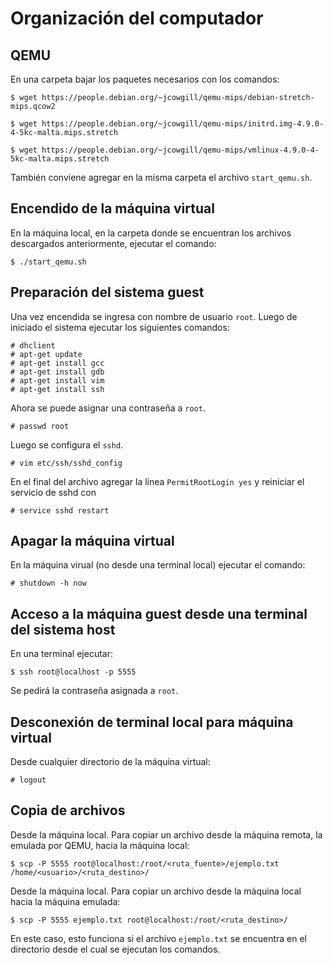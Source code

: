 # Organización del computador

## QEMU

En una carpeta bajar los paquetes necesarios con los comandos:

```
$ wget https://people.debian.org/~jcowgill/qemu-mips/debian-stretch-mips.qcow2
```

```
$ wget https://people.debian.org/~jcowgill/qemu-mips/initrd.img-4.9.0-4-5kc-malta.mips.stretch
```

```
$ wget https://people.debian.org/~jcowgill/qemu-mips/vmlinux-4.9.0-4-5kc-malta.mips.stretch
```

También conviene agregar en la misma carpeta el archivo `start_qemu.sh`.

## Encendido de la máquina virtual

En la máquina local, en la carpeta donde se encuentran los archivos descargados anteriormente, ejecutar el comando:

```
$ ./start_qemu.sh
```

## Preparación del sistema guest

Una vez encendida se ingresa con nombre de usuario `root`. Luego de iniciado el sistema ejecutar los siguientes comandos:

```
# dhclient
# apt-get update
# apt-get install gcc
# apt-get install gdb
# apt-get install vim
# apt-get install ssh
```

Ahora se puede asignar una contraseña a `root`.

```
# passwd root
```

Luego se configura el `sshd`.

```
# vim etc/ssh/sshd_config
```

En el final del archivo agregar la línea `PermitRootLogin yes` y reiniciar el servicio de sshd con

```
# service sshd restart
```

## Apagar la máquina virtual

En la máquina virual (no desde una terminal local) ejecutar el comando:

`# shutdown -h now`

## Acceso a la máquina guest desde una terminal del sistema host

En una terminal ejecutar:

```
$ ssh root@localhost -p 5555
```

Se pedirá la contraseña asignada a `root`.

## Desconexión de terminal local para máquina virtual

Desde cualquier directorio de la máquina virtual:

```
# logout
```

## Copia de archivos

Desde la máquina local. Para copiar un archivo desde la máquina remota, la emulada por QEMU, hacia la máquina local:

`````
$ scp -P 5555 root@localhost:/root/<ruta_fuente>/ejemplo.txt /home/<usuario>/<ruta_destino>/
`````

Desde la máquina local. Para copiar un archivo desde la máquina local hacia la máquina emulada:

```
$ scp -P 5555 ejemplo.txt root@localhost:/root/<ruta_destino>/
```

En este caso, esto funciona si  el archivo `ejemplo.txt` se encuentra en el directorio desde el cual se ejecutan los comandos.

